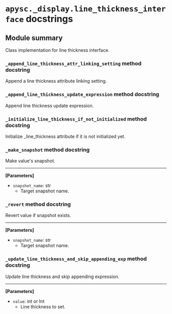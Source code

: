 # `apysc._display.line_thickness_interface` docstrings

## Module summary

Class implementation for line thickness interface.

### `_append_line_thickness_attr_linking_setting` method docstring

Append a line thickness attribute linking setting.

### `_append_line_thickness_update_expression` method docstring

Append line thickness update expression.

### `_initialize_line_thickness_if_not_initialized` method docstring

Initialize _line_thickness attribute if it is not initialized yet.

### `_make_snapshot` method docstring

Make value's snapshot.<hr>

**[Parameters]**

- `snapshot_name`: str
  - Target snapshot name.

### `_revert` method docstring

Revert value if snapshot exists.<hr>

**[Parameters]**

- `snapshot_name`: str
  - Target snapshot name.

### `_update_line_thickness_and_skip_appending_exp` method docstring

Update line thickness and skip appending expression.<hr>

**[Parameters]**

- `value`: int or Int
  - Line thickness to set.